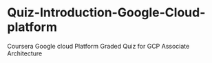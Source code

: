 # Quiz-Introduction-Google-Cloud-platform
Coursera Google cloud Platform Graded Quiz for GCP Associate Architecture
